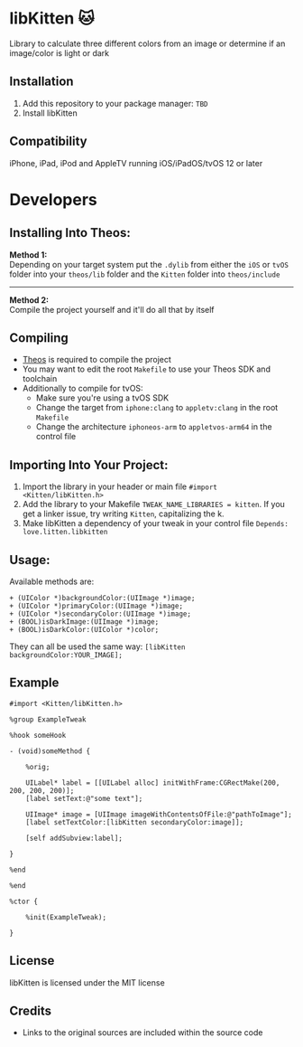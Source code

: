 # libKitten 🐱
Library to calculate three different colors from an image or determine if an image/color is light or dark

## Installation
1. Add this repository to your package manager: `TBD`
2. Install libKitten

## Compatibility
iPhone, iPad, iPod and AppleTV running iOS/iPadOS/tvOS 12 or later

# Developers

## Installing Into Theos:
**Method 1:**<br>
Depending on your target system put the `.dylib` from either the `iOS` or `tvOS` folder into your `theos/lib` folder and the `Kitten` folder into `theos/include`
***
**Method 2:**<br>
Compile the project yourself and it'll do all that by itself

## Compiling
  - [Theos](https://theos.dev/) is required to compile the project
  - You may want to edit the root `Makefile` to use your Theos SDK and toolchain
  - Additionally to compile for tvOS:
    - Make sure you're using a tvOS SDK
    - Change the target from `iphone:clang` to `appletv:clang` in the root `Makefile`
    - Change the architecture `iphoneos-arm` to `appletvos-arm64` in the control file

## Importing Into Your Project:
1. Import the library in your header or main file `#import <Kitten/libKitten.h>`
2. Add the library to your Makefile `TWEAK_NAME_LIBRARIES = kitten`. If you get a linker issue, try writing `Kitten`, capitalizing the k.
3. Make libKitten a dependency of your tweak in your control file `Depends: love.litten.libkitten`<br>

## Usage:
Available methods are:

```objc
+ (UIColor *)backgroundColor:(UIImage *)image;
+ (UIColor *)primaryColor:(UIImage *)image;
+ (UIColor *)secondaryColor:(UIImage *)image;
+ (BOOL)isDarkImage:(UIImage *)image;
+ (BOOL)isDarkColor:(UIColor *)color;
```

They can all be used the same way: `[libKitten backgroundColor:YOUR_IMAGE];`

## Example

```objc
#import <Kitten/libKitten.h>

%group ExampleTweak

%hook someHook

- (void)someMethod {

 	%orig;

 	UILabel* label = [[UILabel alloc] initWithFrame:CGRectMake(200, 200, 200, 200)];
	[label setText:@"some text"];
	
	UIImage* image = [UIImage imageWithContentsOfFile:@"pathToImage"];
 	[label setTextColor:[libKitten secondaryColor:image]];
	
	[self addSubview:label];

}

%end

%end

%ctor {

 	%init(ExampleTweak);

}
```

## License
libKitten is licensed under the MIT license

## Credits
  - Links to the original sources are included within the source code
